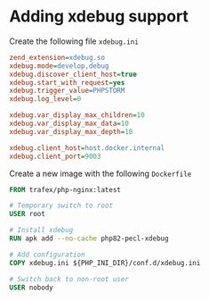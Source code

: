 # Adding xdebug support

Create the following file `xdebug.ini`

```ini
zend_extension=xdebug.so
xdebug.mode=develop,debug
xdebug.discover_client_host=true
xdebug.start_with_request=yes
xdebug.trigger_value=PHPSTORM
xdebug.log_level=0

xdebug.var_display_max_children=10
xdebug.var_display_max_data=10
xdebug.var_display_max_depth=10

xdebug.client_host=host.docker.internal
xdebug.client_port=9003
```

Create a new image with the following `Dockerfile`

```Dockerfile
FROM trafex/php-nginx:latest

# Temporary switch to root
USER root

# Install xdebug
RUN apk add --no-cache php82-pecl-xdebug

# Add configuration
COPY xdebug.ini ${PHP_INI_DIR}/conf.d/xdebug.ini

# Switch back to non-root user
USER nobody
```